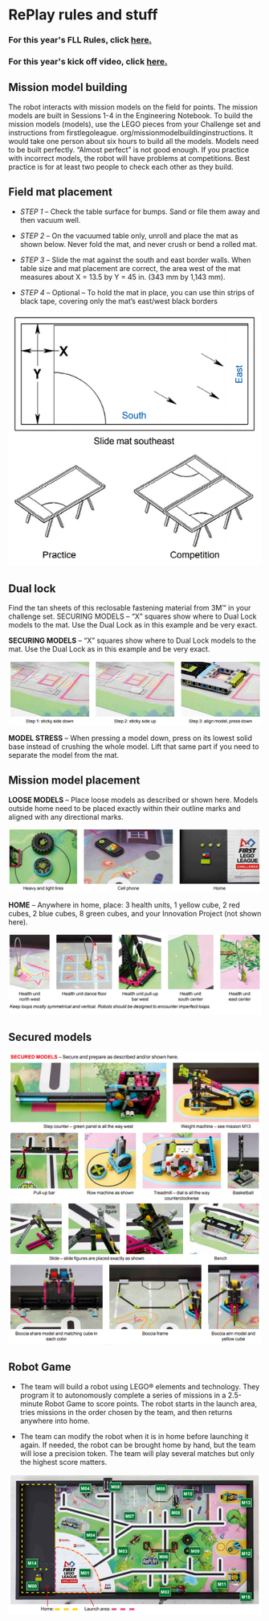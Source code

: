 # RePlay rules and stuff

### For this year's FLL Rules, click [here.](https://firstinspiresst01.blob.core.windows.net/first-game-changers/fll-challenge/FLL-Challenge-RGR-Final-ONA.pdf?fbclid=IwAR0ciFW4XTLxX3fos_1igTqqYPhPwnLRtJe2lcAcwjSaOUXIr-eBfhgiXj4)

### For this year's kick off video, click [here.](https://www.youtube.com/watch?v=IxpXg5J5WdY)

## Mission model building

The robot interacts with mission models on the field
for points. The mission models are built in Sessions
1-4 in the Engineering Notebook. To build the mission
models (models), use the LEGO pieces from your
Challenge set and instructions from firstlegoleague.
org/missionmodelbuildinginstructions. It would take
one person about six hours to build all the models.
Models need to be built perfectly. “Almost perfect”
is not good enough. If you practice with incorrect
models, the robot will have problems at competitions.
Best practice is for at least two people to check each
other as they build.

## Field mat placement

- *STEP 1* – Check the table surface for bumps. Sand or
file them away and then vacuum well.

- *STEP 2* – On the vacuumed table only, unroll and
place the mat as shown below. Never fold the mat,
and never crush or bend a rolled mat.

- *STEP 3* – Slide the mat against the south and east
border walls. When table size and mat placement are
correct, the area west of the mat measures about
X = 13.5 by Y = 45 in. (343 mm by 1,143 mm).

- *STEP 4* – Optional – To hold the mat in place, you can
use thin strips of black tape, covering only the mat’s
east/west black borders

![](./pics/mat1.png)

## Dual lock

Find the tan sheets of this reclosable fastening
material from 3M™ in your challenge set.
SECURING MODELS – “X” squares show where to
Dual Lock models to the mat. Use the Dual Lock as in
this example and be very exact.

__SECURING MODELS__ – “X” squares show where to
Dual Lock models to the mat. Use the Dual Lock as in
this example and be very exact.

![](./pics/glue.png)

__MODEL STRESS__ – When pressing a model down, press on its lowest solid base instead of crushing the whole
model. Lift that same part if you need to separate the model from the mat.

## Mission model placement

__LOOSE MODELS__ – Place loose models as described or shown here. Models outside home need to be placed
exactly within their outline marks and aligned with any directional marks.

![](./pics/placement.png)

__HOME__ – Anywhere in home, place: 3 health units, 1 yellow cube, 2 red cubes, 2 blue cubes, 8 green cubes, and
your Innovation Project (not shown here).

![](./pics/home.png)

## Secured models

![](./pics/securedmodels.png)

## Robot Game

- The team will build a robot using LEGO® elements
and technology. They program it to autonomously
complete a series of missions in a 2.5-minute Robot
Game to score points. The robot starts in the launch
area, tries missions in the order chosen by the team,
and then returns anywhere into home.

- The team can modify the robot when it is in home
before launching it again. If needed, the robot can
be brought home by hand, but the team will lose a
precision token. The team will play several matches
but only the highest score matters.

![](./pics/fullmat.png)